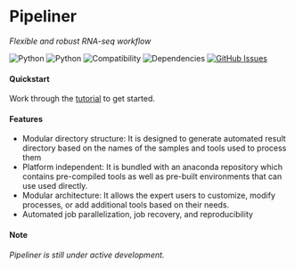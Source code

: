 # Pipeliner
<i>Flexible and robust RNA-seq workflow</i>

![Python](https://img.shields.io/badge/Pipeline-Python%202.7-blue.svg)
![Python](https://img.shields.io/badge/Web%20App-Python%203.6-blue.svg)
![Compatibility](https://img.shields.io/badge/Compatibility-Linux%20%2F%20OSX-orange.svg)
![Dependencies](https://img.shields.io/badge/dependencies-up%20to%20date-brightgreen.svg)
[![GitHub Issues](https://img.shields.io/github/issues/montilab/pipeliner.svg)](https://github.com/montilab/pipeliner/issues)

#### Quickstart
Work through the [tutorial](https://github.com/anfederico/pipeliner/blob/master/documentation/tutorial.md) to get started.

#### Features
* Modular directory structure: It is designed to generate automated result directory based on the names of the samples and tools used to process them
* Platform independent: It is bundled with an anaconda repository which contains pre-compiled tools as well as pre-built environments that can use used directly.
* Modular architecture: It allows the expert users to customize, modify processes, or add additional tools based on their needs.
* Automated job parallelization, job recovery, and reproducibility

#### Note
*Pipeliner is still under active development.*
